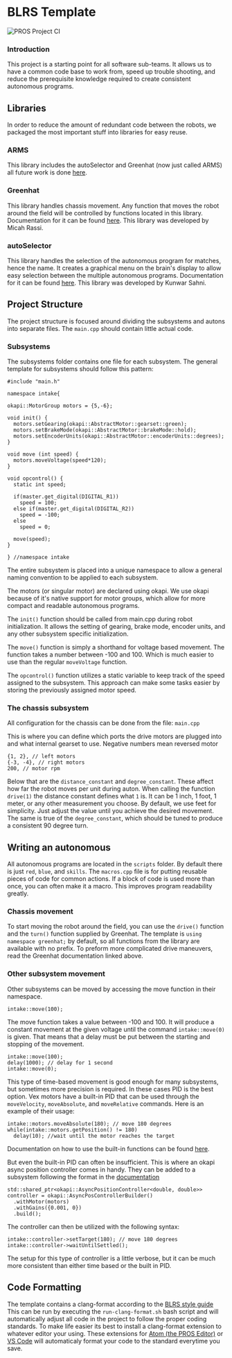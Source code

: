 # BLRS Template
![PROS Project CI](https://github.com/Marsgate/blrs_template/workflows/PROS%20Project%20CI/badge.svg?branch=master)
### Introduction
This project is a starting point for all software sub-teams.
It allows us to have a common code base to work from, speed up trouble shooting,
and reduce the prerequisite knowledge required to create
consistent autonomous programs.

## Libraries
In order to reduce the amount of redundant code between the robots,
we packaged the most important stuff into libraries for easy reuse.

### ARMS
This library includes the autoSelector and Greenhat (now just called ARMS)
all future work is done [here](https://github.com/purduesigbots/ARMS).

### Greenhat
This library handles chassis movement.
Any function that moves the robot around the field will be controlled by functions
located in this library. Documentation for it can be found [here](https://github.com/Marsgate/greenhatlib).
This library was developed by Micah Rassi.

### autoSelector
This library handles the selection of the autonomous program for matches,
hence the name. It creates a graphical menu on the brain's display to allow easy
selection between the multiple autonomous programs. Documentation for it can be
found [here](https://github.com/kunwarsahni01/Vex-Autonomous-Selector). This library was developed by Kunwar Sahni.

## Project Structure
The project structure is focused around dividing the subsystems and autons into
separate files. The `main.cpp` should contain little actual code.

### Subsystems
The subsystems folder contains one file for each subsystem. The general template
for subsystems should follow this pattern:
```
#include "main.h"

namespace intake{

okapi::MotorGroup motors = {5,-6};

void init() {
  motors.setGearing(okapi::AbstractMotor::gearset::green);
  motors.setBrakeMode(okapi::AbstractMotor::brakeMode::hold);
  motors.setEncoderUnits(okapi::AbstractMotor::encoderUnits::degrees);
}

void move (int speed) {
  motors.moveVoltage(speed*120);
}

void opcontrol() {
  static int speed;

  if(master.get_digital(DIGITAL_R1))
    speed = 100;
  else if(master.get_digital(DIGITAL_R2))
    speed = -100;
  else
    speed = 0;

  move(speed);
}

} //namespace intake
```

The entire subsystem is placed into a unique namespace to allow a general naming
convention to be applied to each subsystem.

The motors (or singular motor) are declared using okapi. We use okapi
because of it's native support for motor groups, which allow for more compact and
readable autonomous programs.

The `init()` function should be called from main.cpp during robot initialization.
It allows the setting of gearing, brake mode, encoder units, and any other subsystem
specific initialization.

The `move()` function is simply a shorthand for voltage based movement. The function
takes a number between -100 and 100. Which is much easier to use than the regular
`moveVoltage` function.

The `opcontrol()` function utilizes a static variable to keep track of the speed
assigned to the subsystem. This approach can make some tasks easier by storing
the previously assigned motor speed.

### The chassis subsystem
All configuration for the chassis can be done from the file:
`main.cpp`

This is where you can define which ports the drive motors are plugged into and
what internal gearset to use. Negative numbers mean reversed motor
```
{1, 2}, // left motors
{-3, -4}, // right motors
200, // motor rpm
```

Below that are the `distance_constant` and `degree_constant`. These affect how
far the robot moves per unit during auton. When calling the function `drive(1)`
the distance constant defines what `1` is. It can be 1 inch, 1 foot, 1 meter, or
any other measurement you choose. By default, we use feet for simplicity. Just
adjust the value until you achieve the desired movement. The same is true of the
`degree_constant`, which should be tuned to produce a consistent 90 degree turn.

## Writing an autonomous
All autonomous programs are located in the `scripts` folder. By default there
is just `red`, `blue`, and `skills`. The `macros.cpp` file is for putting
reusable pieces of code for common actions. If a block of code is used more than
once, you can often make it a macro. This improves program readability greatly.

### Chassis movement
To start moving the robot around the field, you can use the `drive()` function
and the `turn()` function supplied by Greenhat. The template is
`using namespace greenhat;` by default, so all functions from the library are
available with no prefix. To preform more complicated drive maneuvers, read the
Greenhat documentation linked above.

### Other subsystem movement
Other subsystems can be moved by accessing the move function in their namespace.
```
intake::move(100);
```
The move function takes a value between -100 and 100. It will produce a constant
movement at the given voltage until the command `intake::move(0)` is given.
That means that a delay must be put between the starting and stopping of the movement.
```
intake::move(100);
delay(1000); // delay for 1 second
intake::move(0);
```

This type of time-based movement is good enough for many subsystems, but sometimes
more precision is required. In these cases PID is the best option.
Vex motors have a built-in PID that can be used through the `moveVelocity`, `moveAbsolute`, and `moveRelative` commands.
Here is an example of their usage:
```
intake::motors.moveAbsolute(180); // move 180 degrees
while(intake::motors.getPosition() != 180)
  delay(10); //wait until the motor reaches the target
```
Documentation on how to use the built-in functions can be found [here](https://okapilib.github.io/OkapiLib/classokapi_1_1Motor.html).

But even the built-in PID can often be insufficient. This is where an okapi
async position controller comes in handy. They can be added to a subsystem
following the format in the [documentation](https://okapilib.github.io/OkapiLib/md_docs_api_control.html)
```
std::shared_ptr<okapi::AsyncPositionController<double, double>> controller = okapi::AsyncPosControllerBuilder()
  .withMotor(motors)
  .withGains({0.001, 0})
  .build();
```
The controller can then be utilized with the following syntax:
```
intake::controller->setTarget(180); // move 180 degrees
intake::controller->waitUntilSettled();
```

The setup for this type of controller is a little verbose, but it can be much
more consistent than either time based or the built in PID.

## Code Formatting
The template contains a clang-format according to the [BLRS style guide](https://phabricator.purduesigbots.com/w/wiki/cs/design_pros2/styleguide/)
This can be run by executing the `run-clang-format.sh` bash script and will
automatically adjust all code in the project to follow the proper coding standards.
To make life easier its best to install a clang-format extension to whatever editor
your using. These extensions for [Atom (the PROS Editor)](https://atom.io/packages/clang-format) or [VS Code](https://marketplace.visualstudio.com/items?itemName=xaver.clang-format)
will automaticaly format your code to the standard everytime you save.
